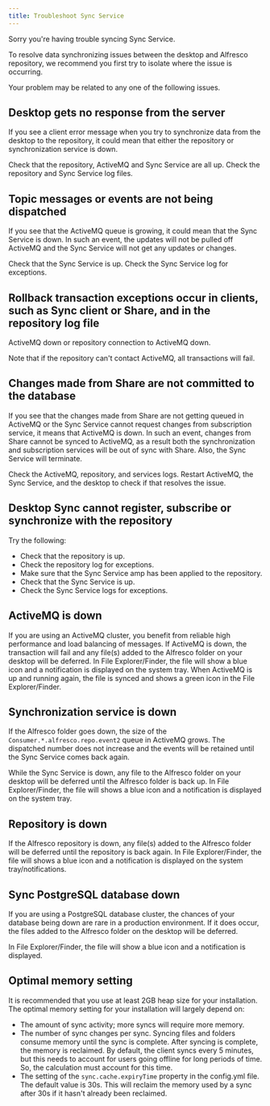 ```yaml
---
title: Troubleshoot Sync Service
---
```


Sorry you're having trouble syncing Sync Service.

To resolve data synchronizing issues between the desktop and Alfresco repository, we recommend you first try to isolate where the issue is occurring.

Your problem may be related to any one of the following issues.

## Desktop gets no response from the server

If you see a client error message when you try to synchronize data from the desktop to the repository, it could mean that either the repository or synchronization service is down.

Check that the repository, ActiveMQ and Sync Service are all up. Check the repository and Sync Service log files.

## Topic messages or events are not being dispatched

If you see that the ActiveMQ queue is growing, it could mean that the Sync Service is down. In such an event, the updates will not be pulled off ActiveMQ and the Sync Service will not get any updates or changes.

Check that the Sync Service is up. Check the Sync Service log for exceptions.

## Rollback transaction exceptions occur in clients, such as Sync client or Share, and in the repository log file

ActiveMQ down or repository connection to ActiveMQ down.

Note that if the repository can't contact ActiveMQ, all transactions will fail.

## Changes made from Share are not committed to the database

If you see that the changes made from Share are not getting queued in ActiveMQ or the Sync Service cannot request changes from subscription service, it means that ActiveMQ is down. In such an event, changes from Share cannot be synced to ActiveMQ, as a result both the synchronization and subscription services will be out of sync with Share. Also, the Sync Service will terminate.

Check the ActiveMQ, repository, and services logs. Restart ActiveMQ, the Sync Service, and the desktop to check if that resolves the issue.

## Desktop Sync cannot register, subscribe or synchronize with the repository

Try the following:

* Check that the repository is up.
* Check the repository log for exceptions.
* Make sure that the Sync Service amp has been applied to the repository.
* Check that the Sync Service is up.
* Check the Sync Service logs for exceptions.

## ActiveMQ is down

If you are using an ActiveMQ cluster, you benefit from reliable high performance and load balancing of messages. If ActiveMQ is down, the transaction will fail and any file(s) added to the Alfresco folder on your desktop will be deferred. In File Explorer/Finder, the file will show a blue icon and a notification is displayed on the system tray. When ActiveMQ is up and running again, the file is synced and shows a green icon in the File Explorer/Finder.

## Synchronization service is down

If the Alfresco folder goes down, the size of the `Consumer.*.alfresco.repo.event2` queue in ActiveMQ grows. The dispatched number does not increase and the events will be retained until the Sync Service comes back again.

While the Sync Service is down, any file to the Alfresco folder on your desktop will be deferred until the Alfresco folder is back up. In File Explorer/Finder, the file will shows a blue icon and a notification is displayed on the system tray.

## Repository is down

If the Alfresco repository is down, any file(s) added to the Alfresco folder will be deferred until the repository is back again. In File Explorer/Finder, the file will shows a blue icon and a notification is displayed on the system tray/notifications.

## Sync PostgreSQL database down

If you are using a PostgreSQL database cluster, the chances of your database being down are rare in a production environment. If it does occur, the files added to the Alfresco folder on the desktop will be deferred.

In File Explorer/Finder, the file will show a blue icon and a notification is displayed.

## Optimal memory setting

It is recommended that you use at least 2GB heap size for your installation. The optimal memory setting for your installation will largely depend on:

* The amount of sync activity; more syncs will require more memory.
* The number of sync changes per sync. Syncing files and folders consume memory until the sync is complete. After syncing is complete, the memory is reclaimed. By default, the client syncs every 5 minutes, but this needs to account for users going offline for long periods of time. So, the calculation must account for this time.
* The setting of the `sync.cache.expiryTime` property in the config.yml file. The default value is 30s. This will reclaim the memory used by a sync after 30s if it hasn't already been reclaimed.
